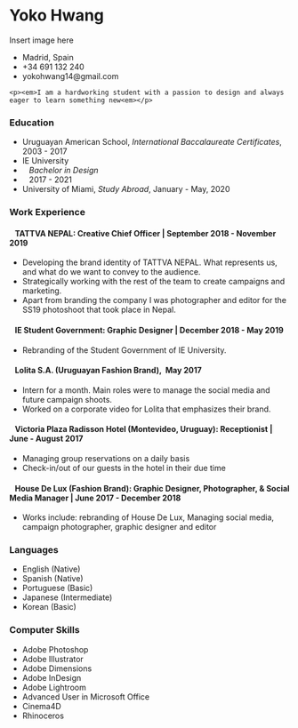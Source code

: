 <!doctype html>
<html>
<head>
<meta charset="UTF-8">
<title>Yoko Hwang | Resume</title>
	
</head>

<body>
	<h1>Yoko Hwang</h1>
	<p>Insert image here</p>
	<ul>
		<li>Madrid, Spain</li>
		<li>+34 691 132 240</li>
		<li>yokohwang14@gmail.com</li>
	</ul>
	
	<p><em>I am a hardworking student with a passion to design and always eager to learn something new<em></p>
	
<h3>Education</h3>
	<ul>
		<li>Uruguayan American School, <em>International Baccalaureate Certificates</em>, 2003 - 2017</li>
		<li>IE University</li>
			<li>&nbsp;&nbsp;&nbsp;<em>Bachelor in Design</em></li>
			<li>&nbsp;&nbsp;&nbsp;2017 - 2021</li>
		<li>University of Miami, <em>Study Abroad</em>, January - May, 2020</li>
	</ul>
<h3>Work Experience</h3>
	<h4>&nbsp;&nbsp;&nbsp;TATTVA NEPAL: Creative Chief Officer | September 2018 - November 2019</h4>
	<ul>
		<li>Developing the brand identity of TATTVA NEPAL. What represents us, and what do we want to convey to the audience.</li>
		<li>Strategically working with the rest of the team to create campaigns and marketing.</li>
		<li>Apart from branding the company I was photographer and editor for the SS19 photoshoot that took place in Nepal.</li>
	</ul>
	<h4>&nbsp;&nbsp;&nbsp;IE Student Government: Graphic Designer | December 2018 - May 2019</h4>
	<ul>
		<li>Rebranding of the Student Government of IE University.</li>
	</ul>
	<h4>&nbsp;&nbsp;&nbsp;Lolita S.A. (Uruguayan Fashion Brand),&nbsp; May 2017</h4>
	<ul>
	  <li>Intern for a month. Main roles were to manage the social media and future campaign shoots.</li>
		<li>Worked on a corporate video for Lolita that emphasizes their brand.</li>
	</ul>
	<h4>&nbsp;&nbsp;&nbsp;Victoria Plaza Radisson Hotel (Montevideo, Uruguay): Receptionist | June - August 2017</h4>
	<ul>
		<li>Managing group reservations on a daily basis</li>
		<li>Check-in/out of our guests in the hotel in their due time</li>
	</ul>
	<h4>&nbsp;&nbsp;&nbsp;House De Lux (Fashion Brand): Graphic Designer, Photographer, & Social Media Manager | June 2017 - December 2018</h4>
	<ul>
		<li>Works include: rebranding of House De Lux, Managing social media, campaign photographer, graphic designer and editor </li>
	</ul>
<h3>Languages</h3>
	<ul>
		<li>English (Native)</li>
		<li>Spanish (Native)</li>
		<li>Portuguese (Basic)</li>
		<li>Japanese (Intermediate)</li>
		<li>Korean (Basic)</li>
	</ul>
<h3>Computer Skills</h3>
	<ul>
		<li>Adobe Photoshop</li>
		<li>Adobe Illustrator</li>
		<li>Adobe Dimensions</li>
		<li>Adobe InDesign</li>
		<li>Adobe Lightroom</li>
		<li>Advanced User in Microsoft Office</li>
		<li>Cinema4D</li>
		<li>Rhinoceros</li>
	</ul>
</body>
</html>
